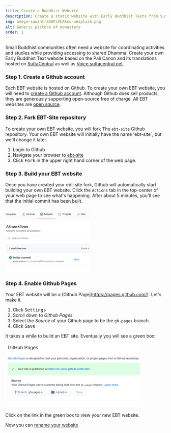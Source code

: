 ```yaml
---
title: Create a Buddhist Website
description: Create a static website with Early Buddhist Texts from SuttaCentral.net
img: ameya-sawant-89UPihhAkmo-unsplash.png
alt: Generic picture of monastery
order: 1
---
```

Small Buddhist communities often need a website for
coordinating activities and studies while providing
accessing to shared Dhamma.
Create your own Early Buddhist Text website based
on the Pali Canon and its translations hosted on
[SuttaCentral](https://suttacentral.net) 
as well as
[Voice.suttacentral.net](https://voice.suttacentral.net).

### Step 1. Create a Github account
Each EBT website is hosted on Github. To create your own EBT website, you
will need to [create a Github account](https://docs.github.com/en/github/getting-started-with-github/signing-up-for-github). Although Github does sell products,
they are generously supporting open-source free of charge.
All EBT websites are [open source](https://opensource.org/licenses/MIT).

### Step 2. Fork EBT-Site repository
To create your own EBT website, you will 
[fork](https://docs.github.com/en/github/getting-started-with-github/fork-a-repo)
The `ebt-site` Github repository.
Your own EBT website will initially have the name 'ebt-site`,
but we'll change it later.

1. Login to Github
1. Navigate your browser to [ebt-site](https://github.com/sc-voice/ebt-site)
1. Click <kbd>Fork</kbd> in the upper right hand corner of the web page.

### Step 3. Build your EBT website
Once you have created your ebt-site fork, 
Github will automatically
start building your own EBT website. 
Click the `Actions` tab in the top-center of your web page to see what's
happening. After about 5 minutes, you'll see that the initial commit 
has been built.

![Initial Commit](/initial-commit.png)

### Step 4. Enable Github Pages
Your EBT website will be a (Github Page](https://pages.github.com/).
Let's make it.

1. Click <kbd>Settings</kbd>
1. Scroll down to *Github Pages*
1. Select the *Source* of your Github page to be the `gh-pages` branch.
1. Click <kbd>Save</kbd>

It takes a while to build an EBT site. 
Eventually you will see a green box:

![site-published](/site-published.png)

Click on the link in the green box to view your new EBT website.

Now you can [rename your website](/author/rename-website)
